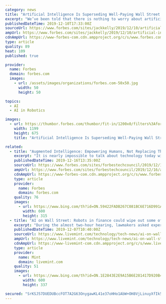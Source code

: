 ```yaml
---
category: news
title: "Artificial Intelligence Is Superseding Well-Paying Wall Street Jobs"
excerpt: "We’ve been told that there is nothing to worry about artificial intelligence, robots and technology. New technologies will only replace mundane, repetitive jobs and free up workers to do more meaningful work, claims the media and top management consulting firms. Last week, the House Financial Services Committee’s Task Force on Artificial ..."
publishedDateTime: 2019-12-10T17:33:00Z
sourceUrl: https://www.forbes.com/sites/jackkelly/2019/12/10/artificial-intelligence-is-superseding-well-paying-wall-street-jobs/
ampUrl: https://www.forbes.com/sites/jackkelly/2019/12/10/artificial-intelligence-is-superseding-well-paying-wall-street-jobs/amp/
cdnAmpUrl: https://www-forbes-com.cdn.ampproject.org/c/s/www.forbes.com/sites/jackkelly/2019/12/10/artificial-intelligence-is-superseding-well-paying-wall-street-jobs/amp/
type: article
quality: 89
heat: 109
published: true

provider:
  name: Forbes
  domain: forbes.com
  images:
    - url: /assets/images/organizations/forbes.com-50x50.jpg
      width: 50
      height: 50

topics:
  - AI
  - AI in Robotics

images:
  - url: https://thumbor.forbes.com/thumbor/fit-in/1200x0/filters%3Aformat%28jpg%29/https%3A%2F%2Fspecials-images.forbesimg.com%2Fimageserve%2F5defd3a4f4f45f0006d19be3%2F0x0.jpg%3FcropX1%3D0%26cropX2%3D2846%26cropY1%3D243%26cropY2%3D1844
    width: 1199
    height: 675
    title: "Artificial Intelligence Is Superseding Well-Paying Wall Street Jobs"

related:
  - title: "Augmented Intelligence: Empowering Humans, Not Replacing Them"
    excerpt: "It is nearly impossible to talk about technology today without some mention of artificial intelligence (AI ... From smartphone applications to healthcare diagnoses and self-driving vehicles, technology continues to automate more aspects of our everyday work and life. Perhaps this is why many have an irrational fear of AI, worrying that ..."
    publishedDateTime: 2019-12-16T13:35:00Z
    sourceUrl: https://www.forbes.com/sites/forbestechcouncil/2019/12/16/augmented-intelligence-empowering-humans-not-replacing-them/
    ampUrl: https://www.forbes.com/sites/forbestechcouncil/2019/12/16/augmented-intelligence-empowering-humans-not-replacing-them/amp/
    cdnAmpUrl: https://www-forbes-com.cdn.ampproject.org/c/s/www.forbes.com/sites/forbestechcouncil/2019/12/16/augmented-intelligence-empowering-humans-not-replacing-them/amp/
    type: article
    provider:
      name: Forbes
      domain: forbes.com
    quality: 76
    images:
      - url: https://www.bing.com/th?id=ON.59422FADB267C081BC6E716D991A896E
        width: 600
        height: 315
  - title: "AI on Wall Street: Robots in finance could wipe out some of its highest-paying jobs"
    excerpt: "During the almost two-hour hearing, lawmakers asked experts about racial and gender bias in AI, competition for highly skilled technology workers, and the challenges of regulating increasingly complex, data-driven financial markets."
    publishedDateTime: 2019-12-07T10:40:00Z
    sourceUrl: https://www.livemint.com/technology/tech-news/ai-on-wall-st-robots-in-finance-could-wipe-out-some-of-its-highest-paying-jobs-11575713579167.html
    ampUrl: https://www.livemint.com/technology/tech-news/ai-on-wall-st-robots-in-finance-could-wipe-out-some-of-its-highest-paying-jobs/amp-11575713579167.html
    cdnAmpUrl: https://www-livemint-com.cdn.ampproject.org/c/s/www.livemint.com/technology/tech-news/ai-on-wall-st-robots-in-finance-could-wipe-out-some-of-its-highest-paying-jobs/amp-11575713579167.html
    type: article
    provider:
      name: Mint
      domain: livemint.com
    quality: 51
    images:
      - url: https://www.bing.com/th?id=ON.1E2843E2E9A15B6E281417D920B4ED96
        width: 600
        height: 337

secured: "SrKSJ57DUEDUBccFOT7A2G63OnygawKL41e37oHHo1AbW+OH8VjLinuyXfIk5FluhMnnM/uKY1kVcnJYVPp9EiETnIBvef6j5CKxCrS13intiRPnkFVOcerB9DwSm46m9QzkktKUH4zMTCJTKFvUXycybbPFM2oGmGsRNDniKQ6cZKRwxlC+vPhF2MEiZMh9sjgV35jKX0LR1WzSdgVquax/jKjxmcACpwRKKpaGtEzFvG0gjt6EcRYZorgJqTmMmj8PTgsM/WnLuFaX6sYBdw==;+bh0RUGBf1ZiJPEq7/MJSQ=="
---
```


